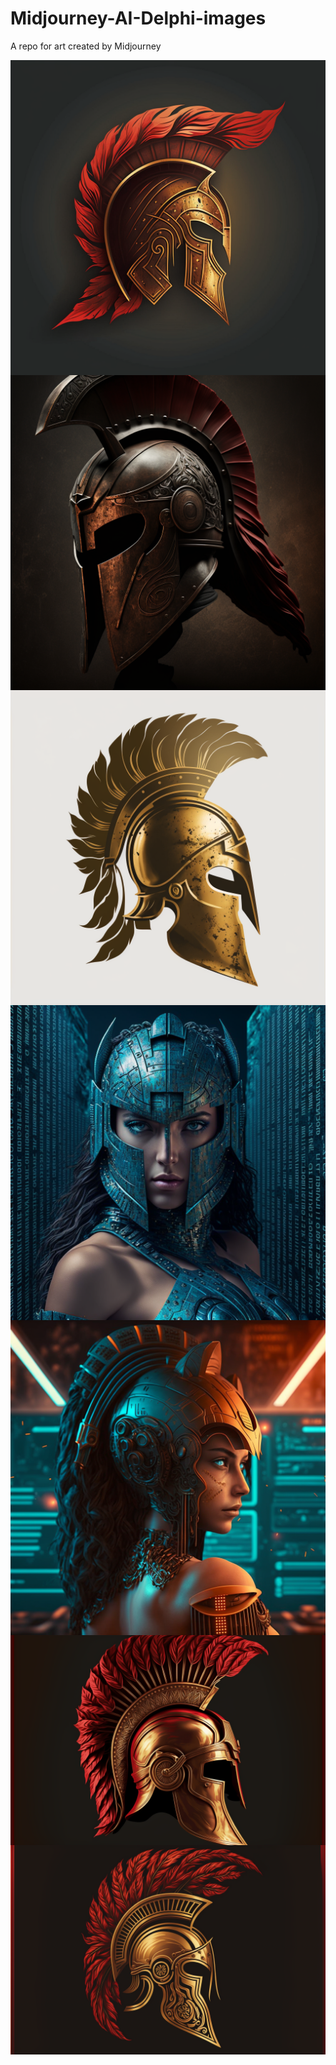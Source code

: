 # Midjourney-AI-Delphi-images
A repo for art created by Midjourney


<img align="right" src="an_ancient_spartan_helmet_in_gold_and_red_for_a_log_07bbfc76-9665-41e2-9bd3-102e3e50984b.png"/>
<img align="right" src="delphi_wallpaper_spartan_helmet_6958612f-f4da-4b59-a040-a05e68b8f835.png"/>
<img align="right" src="EdwardSpelt_an_ancient_spartan_helmet_in_gold_for_a_logo_812f61ed-f3bc-4f97-8db3-c030e9a87dae.png"/>
<img align="right" src="powerfull_wallpaper_ancient_blue_sp_06e90247-9b9f-4362-9048-8f8bdf9f6a68.png"/>
<img align="right" src="wallpaper_with_ancient_delphi_helmet_big_554b2e2e-e92c-4e6f-9d86-4d21d7e69326.png"/>
<img align="right" src="goldHelmet2.png"/>
<img align="right" src="GoldHelmet3.png"/>

